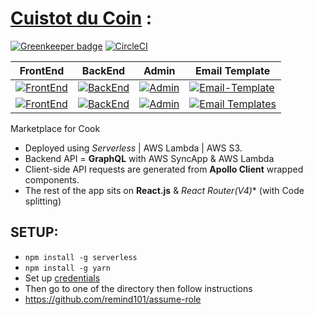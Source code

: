 # [Cuistot du Coin](https://www.cuistotducoin.com) :

[![Greenkeeper badge](https://badges.greenkeeper.io/CuistotduCoin/cuistot.svg)](https://greenkeeper.io/)
[![CircleCI](https://circleci.com/gh/CuistotduCoin/cuistot.svg?style=shield)](https://circleci.com/gh/CuistotduCoin/cuistot)

| FrontEnd | BackEnd | Admin | Email Template |
|----------|---------|-------|----------------|
| [![FrontEnd](https://david-dm.org/cuistotducoin/cuistot.svg?path=frontend)](https://david-dm.org/cuistotducoin/cuistot?path=frontend) | [![BackEnd](https://david-dm.org/cuistotducoin/cuistot.svg?path=backend)](https://david-dm.org/cuistotducoin/cuistot?path=backend) | [![Admin](https://david-dm.org/cuistotducoin/cuistot.svg?path=admin)](https://david-dm.org/cuistotducoin/cuistot?path=admin) | [![Email-Template](https://david-dm.org/cuistotducoin/cuistot.svg?path=email-templates)](https://david-dm.org/cuistotducoin/cuistot?path=email-templates) |
| [![FrontEnd](https://snyk.io/test/github/cuistotducoin/cuistot/badge.svg?targetFile=frontend/package.json)](https://snyk.io/test/github/cuistotducoin/cuistot?targetFile=frontend/package.json) | [![BackEnd](https://snyk.io/test/github/cuistotducoin/cuistot/badge.svg?targetFile=backend/package.json)](https://snyk.io/test/github/cuistotducoin/cuistot?targetFile=backend/package.json) | [![Admin](https://snyk.io/test/github/cuistotducoin/cuistot/badge.svg?targetFile=admin/package.json)](https://snyk.io/test/github/cuistotducoin/cuistot?targetFile=admin/package.json) | [![Email Templates](https://snyk.io/test/github/cuistotducoin/cuistot/badge.svg?targetFile=email-templates/package.json)](https://snyk.io/test/github/cuistotducoin/cuistot?targetFile=email-templates/package.json) |

Marketplace for Cook
  - Deployed using _Serverless_ | AWS Lambda | AWS S3.  
  - Backend API = **GraphQL** with AWS SyncApp & AWS Lambda
  - Client-side API requests are generated from **Apollo Client** wrapped components.
  - The rest of the app sits on **React.js** & **React Router*(V4)** (with Code splitting)

## SETUP:
  - `npm install -g serverless`
  - `npm install -g yarn`
  - Set up [credentials](https://serverless.com/framework/docs/providers/aws/guide/credentials/)
  - Then go to one of the directory then follow instructions
  - https://github.com/remind101/assume-role